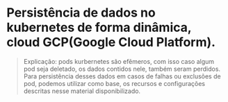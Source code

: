 # Persistência de dados no kubernetes de forma dinâmica, cloud GCP(Google Cloud Platform).

 > Explicação: pods kurbernetes são efẽmeros, com isso caso algum pod seja deletado, os dados contidos nele, também seram perdidos. Para persistência desses dados em casos de falhas ou exclusões de pod, podemos utilizar como base, os recursos e configurações descritas nesse material disponibilizado.
